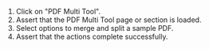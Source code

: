 1. Click on "PDF Multi Tool".
2. Assert that the PDF Multi Tool page or section is loaded.
3. Select options to merge and split a sample PDF.
4. Assert that the actions complete successfully.